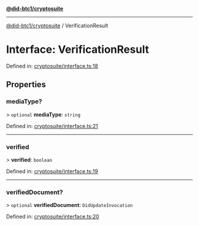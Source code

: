 [**@did-btc1/cryptosuite**](../README.md)

***

[@did-btc1/cryptosuite](../globals.md) / VerificationResult

# Interface: VerificationResult

Defined in: [cryptosuite/interface.ts:18](https://github.com/dcdpr/did-btc1-js/blob/4ab6f9915d95beed9bc633644c9db1539395f512/packages/cryptosuite/src/cryptosuite/interface.ts#L18)

## Properties

### mediaType?

&gt; `optional` **mediaType**: `string`

Defined in: [cryptosuite/interface.ts:21](https://github.com/dcdpr/did-btc1-js/blob/4ab6f9915d95beed9bc633644c9db1539395f512/packages/cryptosuite/src/cryptosuite/interface.ts#L21)

***

### verified

&gt; **verified**: `boolean`

Defined in: [cryptosuite/interface.ts:19](https://github.com/dcdpr/did-btc1-js/blob/4ab6f9915d95beed9bc633644c9db1539395f512/packages/cryptosuite/src/cryptosuite/interface.ts#L19)

***

### verifiedDocument?

&gt; `optional` **verifiedDocument**: `DidUpdateInvocation`

Defined in: [cryptosuite/interface.ts:20](https://github.com/dcdpr/did-btc1-js/blob/4ab6f9915d95beed9bc633644c9db1539395f512/packages/cryptosuite/src/cryptosuite/interface.ts#L20)
